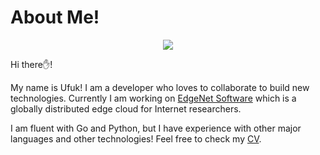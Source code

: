<!-- Feel free to visit ![](https://img.shields.io/badge/bombar-dev-brightgreen) -->


# About Me!
<!-- <h3 align="center"><a href="https://bombar.dev">I am developing cloud native applications.</a></h3> -->

<!-- <p align="center"><img align="center" src="https://github-readme-stats.vercel.app/api?username=ubombar&show_icons=true&line_height=27&count_private=true&title_color=ffffff&text_color=c9cacc&icon_color=2bbc8a&bg_color=1d1f21"></img></p> -->

<!-- [![My GitHub Language Stats](https://github-readme-stats.vercel.app/api/top-langs/?username=ubombar&langs_count=5&theme=tokyonight)]() -->

<p align="center">
 <img align="center" src="https://github-readme-stats.vercel.app/api?username=ubombar&theme=dark_icons=true"/>

  Hi there✋!
  <p>
  My name is Ufuk! I am a developer who loves to collaborate to build new technologies. Currently I am working on <a href="https://www.edge-net.org/">EdgeNet Software</a> which is a globally distributed edge cloud for Internet researchers. 
  </p>

  <p>
    I am fluent with Go and Python, but I have experience with other major languages and other technologies! Feel free to check my <a href="">CV</a>.
  </p>
</p>







